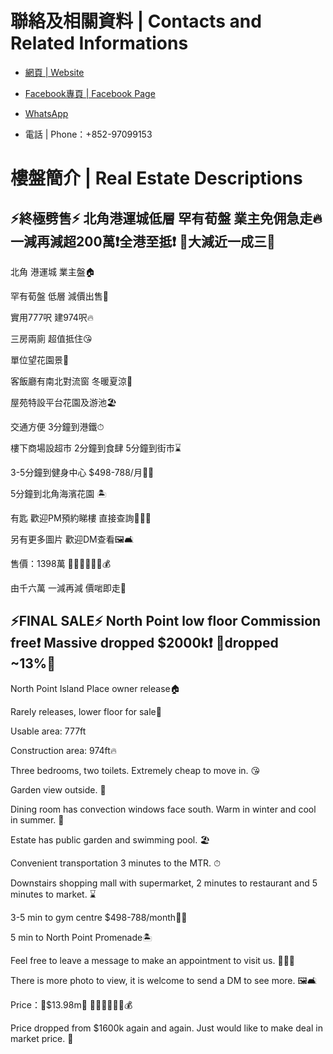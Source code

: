 # 聯絡及相關資料 | Contacts and Related Informations

- [網頁 | Website](https://islandplace.github.io)

- [Facebook專頁 | Facebook Page](https://www.facebook.com/islandplace19)

- [WhatsApp](//wa.me/85297099153?text=你好，我喺github見到你地個樓盤，想請問咩時候方便約睇？)

- 電話 | Phone：+852-97099153

# 樓盤簡介 | Real Estate Descriptions

## ⚡️終極劈售⚡️ 北角港運城低層 罕有荀盤 業主免佣急走🔥 一減再減超200萬❗️全港至抵❗️ 🔻大減近一成三🔻

北角 港運城 業主盤🏠

罕有荀盤 低層 減價出售🤑

實用777呎 建974呎🔥

三房兩廁 超值抵住😘

單位望花園景🏡

客飯廳有南北對流窗 冬暖夏涼🛁

屋苑特設平台花園及游池🏖

交通方便 3分鐘到港鐵⏱

樓下商場設超市 2分鐘到食肆 5分鐘到街市⌛️

3-5分鐘到健身中心 $498-788/月🏋️‍♂️

5分鐘到北角海濱花園 🏝

有匙 歡迎PM預約睇樓 直接查詢🙏🏻📱

另有更多圖片 歡迎DM查看🖼🛋

售價：1398萬 👍🏻👍🏻👍🏻💰

由千六萬 一減再減 價啱即走🎰

## ⚡️FINAL SALE⚡️ North Point low floor Commission free❗️ Massive dropped $2000k❗️ 🔻dropped ~13%🔻

North Point Island Place owner release🏠

Rarely releases, lower floor for sale🤑

Usable area: 777ft

Construction area: 974ft🔥

Three bedrooms, two toilets. Extremely cheap to move in. 😘

Garden view outside. 🏡

Dining room has convection windows face south. Warm in winter and cool in summer. 🛁

Estate has public garden and swimming pool. 🏖

Convenient transportation 3 minutes to the MTR. ⏱

Downstairs shopping mall with supermarket, 2 minutes to restaurant and 5 minutes to market. ⌛️

3-5 min to gym centre $498-788/month🏋️‍♂️ 

5 min to North Point Promenade🏝

Feel free to leave a message to make an appointment to visit us. 🙏🏻📱

There is more photo to view, it is welcome to send a DM to see more. 🖼🛋

Price：🔻$13.98m🔻 👍🏻👍🏻👍🏻💰

Price dropped from $1600k again and again. Just would like to make deal in market price. 🎰
